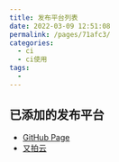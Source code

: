 ```yaml
---
title: 发布平台列表
date: 2022-03-09 12:51:08
permalink: /pages/71afc3/
categories:
  - ci
  - ci使用
tags:
  -
---
```


## 已添加的发布平台

- [GitHub Page](https://blog.xxwhite.com/pages/a8663c/)
- [又拍云](https://blog.xxwhite.com/pages/6f0a75/)
